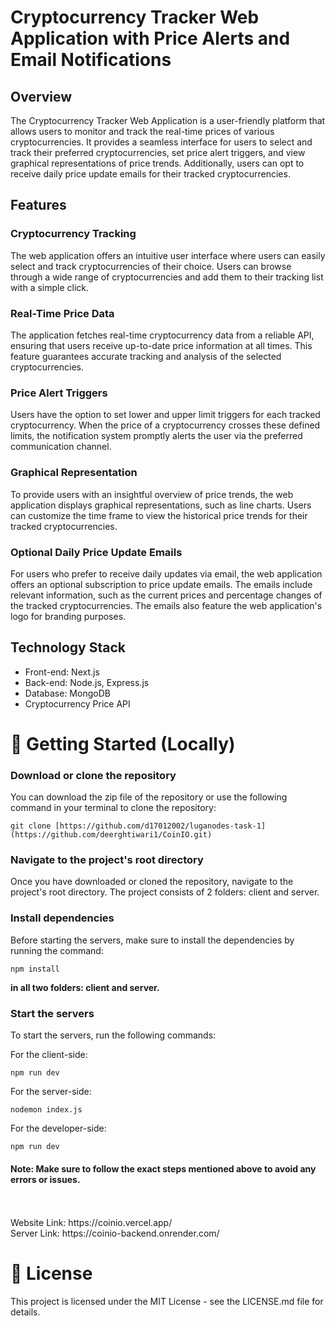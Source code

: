 <!DOCTYPE html>
<body>
<h1>Cryptocurrency Tracker Web Application with Price Alerts and Email Notifications</h1>
<h2>Overview</h2>
<p>The Cryptocurrency Tracker Web Application is a user-friendly platform that allows users to monitor and track the real-time prices of various cryptocurrencies. It provides a seamless interface for users to select and track their preferred cryptocurrencies, set price alert triggers, and view graphical representations of price trends. Additionally, users can opt to receive daily price update emails for their tracked cryptocurrencies.</p>
<h2>Features</h2>
<h3>Cryptocurrency Tracking</h3>
<p>The web application offers an intuitive user interface where users can easily select and track cryptocurrencies of their choice. Users can browse through a wide range of cryptocurrencies and add them to their tracking list with a simple click.</p>
<h3>Real-Time Price Data</h3>
<p>The application fetches real-time cryptocurrency data from a reliable API, ensuring that users receive up-to-date price information at all times. This feature guarantees accurate tracking and analysis of the selected cryptocurrencies.</p>
<h3>Price Alert Triggers</h3>
<p>Users have the option to set lower and upper limit triggers for each tracked cryptocurrency. When the price of a cryptocurrency crosses these defined limits, the notification system promptly alerts the user via the preferred communication channel.</p>
<h3>Graphical Representation</h3>
<p>To provide users with an insightful overview of price trends, the web application displays graphical representations, such as line charts. Users can customize the time frame to view the historical price trends for their tracked cryptocurrencies.</p>
<h3>Optional Daily Price Update Emails</h3>
<p>For users who prefer to receive daily updates via email, the web application offers an optional subscription to price update emails. The emails include relevant information, such as the current prices and percentage changes of the tracked cryptocurrencies. The emails also feature the web application's logo for branding purposes.</p>
<h2>Technology Stack</h2>
<ul>
    <li>Front-end: Next.js </li>
    <li>Back-end: Node.js, Express.js </li>
    <li>Database: MongoDB </li>
    <li>Cryptocurrency Price API</li>
</ul>
<h1>🚀 Getting Started (Locally)</h1>

<h3>Download or clone the repository</h3>
<p>You can download the zip file of the repository or use the following command in your terminal to clone the repository:</p>
<pre><code class="language-bash">git clone [https://github.com/d17012002/luganodes-task-1](https://github.com/deerghtiwari1/CoinIO.git)</code></pre>
<h3>Navigate to the project's root directory</h3>
<p>Once you have downloaded or cloned the repository, navigate to the project's root directory. The project consists of 2 folders: client and server.</p>
<h3>Install dependencies</h3>
<p>Before starting the servers, make sure to install the dependencies by running the command:</p>
<pre><code class="language-bash">npm install</code></pre>
<b>in all two folders: client and server.</b>

<h3>Start the servers</h3>
<p>To start the servers, run the following commands:</p>
<p>For the client-side:</p>
<pre><code class="language-arduino">npm run dev</code></pre>
<p>For the server-side:</p>
<pre><code>nodemon index.js</code></pre>
<p>For the developer-side:</p>
<pre><code class="language-arduino">npm run dev</code></pre>
<h4>Note: Make sure to follow the exact steps mentioned above to avoid any errors or issues.</h4>
<br>
<br>
Website Link: https://coinio.vercel.app/
<br>
Server Link: https://coinio-backend.onrender.com/

<h1>📜 License</h1>
This project is licensed under the MIT License - see the LICENSE.md file for details.

</body>
</html>
